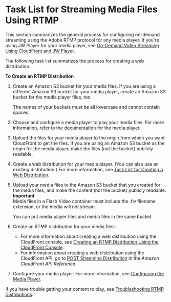 # Task List for Streaming Media Files Using RTMP<a name="distribution-rtmp-creating"></a>

This section summarizes the general process for configuring on\-demand streaming using the Adobe RTMP protocol for any media player\. If you're using JW Player for your media player, see [On\-Demand Video Streaming Using CloudFront and JW Player](TutorialStreamingJWPlayer.md)\.

The following task list summarizes the process for creating a web distribution\.<a name="create-streaming-distribution-task-list"></a>

**To Create an RTMP Distribution**

1. Create an Amazon S3 bucket for your media files\. If you are using a different Amazon S3 bucket for your media player, create an Amazon S3 bucket for the media player files, too\.

   The names of your buckets must be all lowercase and cannot contain spaces\.

1. Choose and configure a media player to play your media files\. For more information, refer to the documentation for the media player\.

1. Upload the files for your media player to the origin from which you want CloudFront to get the files\. If you are using an Amazon S3 bucket as the origin for the media player, make the files \(not the bucket\) publicly readable\.

1. Create a web distribution for your media player\. \(You can also use an existing distribution\.\) For more information, see [Task List for Creating a Web Distribution](distribution-web-creating.md)\.

1. Upload your media files to the Amazon S3 bucket that you created for the media files, and make the content \(not the bucket\) publicly readable\.
**Important**  
Media files in a Flash Video container must include the \.flv filename extension, or the media will not stream\.

   You can put media player files and media files in the same bucket\. 

1. Create an RTMP distribution for your media files:
   + For more information about creating a web distribution using the CloudFront console, see [Creating an RTMP Distribution Using the CloudFront Console](distribution-rtmp-creating-console.md)\.
   + For information about creating a web distribution using the CloudFront API, go to [POST Streaming Distribution](http://docs.aws.amazon.com/cloudfront/latest/APIReference/CreateStreamingDistribution.html) in the *Amazon CloudFront API Reference*\.

1. Configure your media player\. For more information, see [Configuring the Media Player](Streaming_URLs.md)\.

If you have trouble getting your content to play, see [Troubleshooting RTMP Distributions](Streaming_Troubleshooting.md)\.